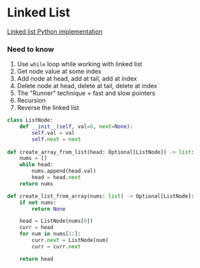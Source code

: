 # Linked List

[Linked list Python implementation](linked_list.py)

### Need to know
1. Use `while` loop while working with linked list
2. Get node value at some index
3. Add node at head, add at tail, add at index
4. Delete node at head, delete at tail, delete at index
5. The "Runner" technique = fast and slow pointers
6. Recursion
7. Reverse the linked list


```python
class ListNode:
    def __init__(self, val=0, next=None):
        self.val = val
        self.next = next
        
def create_array_from_list(head: Optional[ListNode]) -> list:
    nums = []
    while head:
        nums.append(head.val)
        head = head.next
    return nums

def create_list_from_array(nums: list) -> Optional[ListNode]:
    if not nums:
        return None

    head = ListNode(nums[0])
    curr = head
    for num in nums[1:]:
        curr.next = ListNode(num)
        curr = curr.next

    return head
```